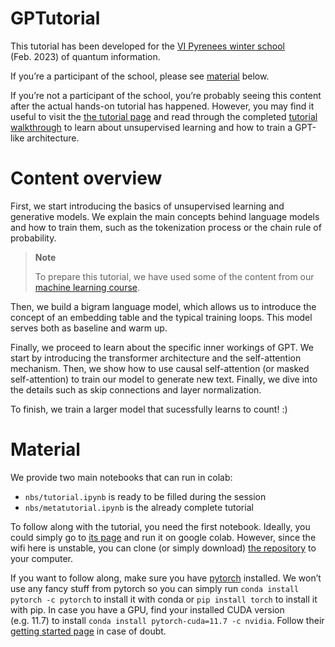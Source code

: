 GPTutorial
================

<!-- WARNING: THIS FILE WAS AUTOGENERATED! DO NOT EDIT! -->

This tutorial has been developed for the [VI Pyrenees winter
school](https://setcases6.wordpress.com/) (Feb. 2023) of quantum
information.

If you’re a participant of the school, please see [material](#material)
below.

If you’re not a participant of the school, you’re probably seeing this
content after the actual hands-on tutorial has happened. However, you
may find it useful to visit the [the tutorial
page](https://borjarequena.github.io/GPTutorial/) and read through the
completed [tutorial
walkthrough](https://borjarequena.github.io/GPTutorial/metatutorial.html)
to learn about unsupervised learning and how to train a GPT-like
architecture.

# Content overview

First, we start introducing the basics of unsupervised learning and
generative models. We explain the main concepts behind language models
and how to train them, such as the tokenization process or the chain
rule of probability.

<div>

> **Note**
>
> To prepare this tutorial, we have used some of the content from our
> [machine learning
> course](https://borjarequena.github.io/Neural-Network-Course/).

</div>

Then, we build a bigram language model, which allows us to introduce the
concept of an embedding table and the typical training loops. This model
serves both as baseline and warm up.

Finally, we proceed to learn about the specific inner workings of GPT.
We start by introducing the transformer architecture and the
self-attention mechanism. Then, we show how to use causal self-attention
(or masked self-attention) to train our model to generate new text.
Finally, we dive into the details such as skip connections and layer
normalization.

To finish, we train a larger model that sucessfully learns to count! :)

# Material

We provide two main notebooks that can run in colab:

- `nbs/tutorial.ipynb` is ready to be filled during the session
- `nbs/metatutorial.ipynb` is the already complete tutorial

To follow along with the tutorial, you need the first notebook. Ideally,
you could simply go to [its
page](https://borjarequena.github.io/GPTutorial/tutorial.html) and run
it on google colab. However, since the wifi here is unstable, you can
clone (or simply download) [the
repository](https://github.com/BorjaRequena/GPTutorial) to your
computer.

If you want to follow along, make sure you have
[pytorch](https://pytorch.org/) installed. We won’t use any fancy stuff
from pytorch so you can simply run `conda install pytorch -c pytorch` to
install it with conda or `pip install torch` to install it with pip. In
case you have a GPU, find your installed CUDA version (e.g. 11.7) to
install `conda install pytorch-cuda=11.7 -c nvidia`. Follow their
[getting started page](https://pytorch.org/get-started/locally/) in case
of doubt.
